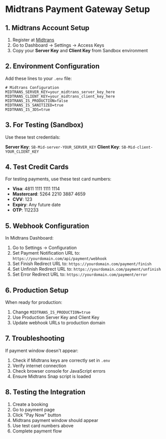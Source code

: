 # Midtrans Payment Gateway Setup

## 1. Midtrans Account Setup

1. Register at [Midtrans](https://midtrans.com/)
2. Go to Dashboard → Settings → Access Keys
3. Copy your **Server Key** and **Client Key** from Sandbox environment

## 2. Environment Configuration

Add these lines to your `.env` file:

```env
# Midtrans Configuration
MIDTRANS_SERVER_KEY=your_midtrans_server_key_here
MIDTRANS_CLIENT_KEY=your_midtrans_client_key_here
MIDTRANS_IS_PRODUCTION=false
MIDTRANS_IS_SANITIZED=true
MIDTRANS_IS_3DS=true
```

## 3. For Testing (Sandbox)

Use these test credentials:

**Server Key**: `SB-Mid-server-YOUR_SERVER_KEY`
**Client Key**: `SB-Mid-client-YOUR_CLIENT_KEY`

## 4. Test Credit Cards

For testing payments, use these test card numbers:

- **Visa**: 4811 1111 1111 1114
- **Mastercard**: 5264 2210 3887 4659
- **CVV**: 123
- **Expiry**: Any future date
- **OTP**: 112233

## 5. Webhook Configuration

In Midtrans Dashboard:
1. Go to Settings → Configuration
2. Set Payment Notification URL to: `https://yourdomain.com/api/payment/webhook`
3. Set Finish Redirect URL to: `https://yourdomain.com/payment/finish`
4. Set Unfinish Redirect URL to: `https://yourdomain.com/payment/unfinish`
5. Set Error Redirect URL to: `https://yourdomain.com/payment/error`

## 6. Production Setup

When ready for production:
1. Change `MIDTRANS_IS_PRODUCTION=true`
2. Use Production Server Key and Client Key
3. Update webhook URLs to production domain

## 7. Troubleshooting

If payment window doesn't appear:
1. Check if Midtrans keys are correctly set in `.env`
2. Verify internet connection
3. Check browser console for JavaScript errors
4. Ensure Midtrans Snap script is loaded

## 8. Testing the Integration

1. Create a booking
2. Go to payment page
3. Click "Pay Now" button
4. Midtrans payment window should appear
5. Use test card numbers above
6. Complete payment flow 